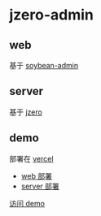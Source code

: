 # jzero-admin

## web

基于 [soybean-admin](https://github.com/soybeanjs/soybean-admin)

## server

基于 [jzero](https://github.com/jzero-io/jzero)

## demo

部署在 [vercel](https://vercel.com)

* [web 部署](https://github.com/jaronnie/jzero-admin-deploy-web)
* [server 部署](https://github.com/jaronnie/jzero-admin-deploy-serverg)

[访问 demo](https://demo.jzero-admin.jaronnie.com)